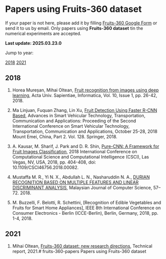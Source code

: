 # Papers using Fruits-360 dataset

If your paper is not here, please add it by filling [Fruits-360 Google Form](https://docs.google.com/forms/d/e/1FAIpQLScp4QFWaRAQ_SFv3bJWsadDjZ3EF7YOBp-D8RQ0pvWYUVl9rw/viewform?usp=sf_link) or send it to us by email. Only papers using __Fruits-360 dataset__ tin the numerical experiments are accepted.

__Last update: 2025.03.23.0__

Jump to year:

[2018](#y2018)
[2021](#y2021)

## 2018

1. Horea Mureșan, Mihai Oltean, [Fruit recognition from images using deep learning](https://www.researchgate.net/publication/321475443_Fruit_recognition_from_images_using_deep_learning), Acta Univ. Sapientiae, Informatica, Vol. 10, Issue 1, pp. 26-42, 2018.

2. Ma Linjuan, Fuquan Zhang, Lin Xu, [Fruit Detection Using Faster R-CNN Based](https://www.researchgate.net/publication/329335219_Fruit_Detection_Using_Faster_R-CNN_Based_on_Deep_Network_Proceeding_of_the_Second_International_Conference_on_Smart_Vehicular_Technology_Transportation_Communication_and_Applications_October_25-28_201), Advances in Smart Vehicular Technology, Transportation, Communication and Applications: Proceeding of the Second International Conference on Smart Vehicular Technology, Transportation, Communication and Applications, October 25-28, 2018 Mount Emei, China, Part 2. Vol. 128. Springer, 2018.

3. A. Kausar, M. Sharif, J. Park and D. R. Shin, [Pure-CNN: A Framework for Fruit Images Classification](https://ieeexplore.ieee.org/abstract/document/8947815), 2018 International Conference on Computational Science and Computational Intelligence (CSCI), Las Vegas, NV, USA, 2018, pp. 404-408, doi: 10.1109/CSCI46756.2018.00082.

4. Mustaffa M. R., Yi N. X., Abdullah L. N., Nasharuddin N. A., [DURIAN RECOGNITION BASED ON MULTIPLE FEATURES AND LINEAR DISCRIMINANT ANALYSIS](http://adum.um.edu.my/index.php/MJCS/article/view/15488), Malaysian Journal of Computer Science, 57–72. 2018.

5. M. Buzzelli, F. Belotti, R. Schettini, [Recognition of Edible Vegetables and Fruits for Smart Home Appliances], IEEE 8th International Conference on Consumer Electronics - Berlin (ICCE-Berlin), Berlin, Germany, 2018, pp. 1-4, 2018.

## 2021

1. Mihai Oltean, [Fruits-360 dataset: new research directions](https://www.researchgate.net/publication/354535752_Fruits_360_dataset_new_research_directions), Technical report, 2021.# fruits-360-papers
Papers using Fruits-360 dataset
